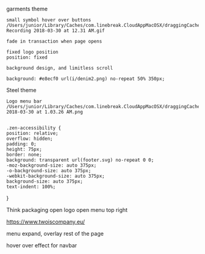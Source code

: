 garments theme

    small symbol hover over buttons
    /Users/junior/Library/Caches/com.linebreak.CloudAppMacOSX/draggingCache/Screen Recording 2018-03-30 at 12.31 AM.gif

    fade in transaction when page opens

    fixed logo position 
    position: fixed

    background design, and limitless scroll

    background: #e8ecf0 url(i/denim2.png) no-repeat 50% 350px;



Steel theme

    Logo menu bar
    /Users/junior/Library/Caches/com.linebreak.CloudAppMacOSX/draggingCache/Image 2018-03-30 at 1.03.26 AM.png 


    .zen-accessibility {
    position: relative;
    overflow: hidden;
    padding: 0;
    height: 75px;
    border: none;
    background: transparent url(footer.svg) no-repeat 0 0;
    -moz-background-size: auto 375px;
    -o-background-size: auto 375px;
    -webkit-background-size: auto 375px;
    background-size: auto 375px;
    text-indent: 100%;
}


Think packaging open logo open menu top right


https://www.twoiscompany.eu/

menu expand, overlay rest of the page


hover over effect for navbar